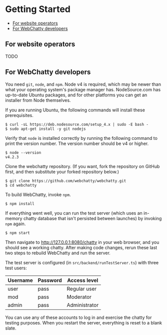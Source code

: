 # Getting Started

<!-- use "npm run doctoc" to generate this table of contents. --> 
<!-- START doctoc generated TOC please keep comment here to allow auto update -->
<!-- DON'T EDIT THIS SECTION, INSTEAD RE-RUN doctoc TO UPDATE -->


- [For website operators](#for-website-operators)
- [For WebChatty developers](#for-webchatty-developers)

<!-- END doctoc generated TOC please keep comment here to allow auto update -->

## For website operators
TODO

## For WebChatty developers
You need `git`, `node`, and `npm`.  Node v4 is required, which may be newer than what your operating system's package manager has.  NodeSource.com has up-to-date Ubuntu packages, and for other platforms you can get an installer from Node themselves.

If you are running Ubuntu, the following commands will install these prerequisites.
```
$ curl -sL https://deb.nodesource.com/setup_4.x | sudo -E bash -
$ sudo apt-get install -y git nodejs
```

Verify that `node` is installed correctly by running the following command to print the version number.  The version number should be v4 or higher.
```
$ node --version
v4.2.3
```

Clone the webchatty repository.  (If you want, fork the repository on GitHub first, and then substitute your forked repository below.)
```
$ git clone https://github.com/webchatty/webchatty.git
$ cd webchatty
```

To build WebChatty, invoke `npm`.
```
$ npm install
```

If everything went well, you can run the test server (which uses an in-memory chatty database that isn't persisted between launches) by invoking `npm` again.
```
$ npm start
```

Then navigate to http://127.0.0.1:8080/chatty in your web browser, and you should see a working chatty.  After making code changes, rerun these last two steps to rebuild WebChatty and run the server.

The test server is configured (in `src/backend/runTestServer.ts`) with three test users:

Username | Password | Access level
--- | --- | ---
user | pass | Regular user
mod | pass | Moderator
admin | pass | Administrator

You can use any of these accounts to log in and exercise the chatty for testing purposes.  When you restart the server, everything is reset to a blank slate.
